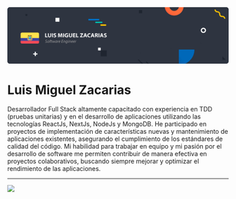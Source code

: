 <img src="https://raw.githubusercontent.com/lmzacarias/lmzacarias/main/Luis%20Miguel%20Zacarias.png" alt="Luis Miguel Zacarias - Software Engineer">

# Luis Miguel Zacarias

Desarrollador Full Stack altamente capacitado con experiencia en TDD (pruebas unitarias) y en el desarrollo de aplicaciones utilizando las tecnologías ReactJs, NextJs, NodeJs y MongoDB. He participado en proyectos de implementación de características nuevas y mantenimiento de aplicaciones existentes, asegurando el cumplimiento de los estándares de calidad del código. Mi habilidad para trabajar en equipo y mi pasión por el desarrollo de software me permiten contribuir de manera efectiva en proyectos colaborativos, buscando siempre mejorar y optimizar el rendimiento de las aplicaciones.

---

<img align="" height='170px' src="https://github-readme-stats.vercel.app/api?username=lmzacarias&theme=graywhite&show_icons=true&count_private=true"/>
